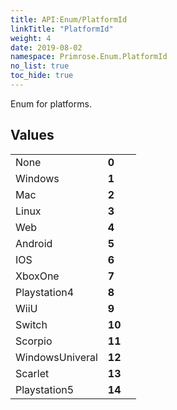 ```yaml
---
title: API:Enum/PlatformId
linkTitle: "PlatformId"
weight: 4
date: 2019-08-02
namespace: Primrose.Enum.PlatformId
no_list: true
toc_hide: true
---
```

<p class="summary">

Enum for platforms.

</p>
 
## Values
 
<table class="studiohide">
<tbody>
<tr class="enum-row">
<td style="vertical-align:top;white-space:normal;">
<span class="name"">None</span></td>
<td style="vertical-align:top;white-space:normal;">
<b class="value"">0</b></td>
<td style="vertical-align:top;white-space:normal;">
</td>
</tr>
<tr class="enum-row">
<td style="vertical-align:top;white-space:normal;">
<span class="name"">Windows</span></td>
<td style="vertical-align:top;white-space:normal;">
<b class="value"">1</b></td>
<td style="vertical-align:top;white-space:normal;">
</td>
</tr>
<tr class="enum-row">
<td style="vertical-align:top;white-space:normal;">
<span class="name"">Mac</span></td>
<td style="vertical-align:top;white-space:normal;">
<b class="value"">2</b></td>
<td style="vertical-align:top;white-space:normal;">
</td>
</tr>
<tr class="enum-row">
<td style="vertical-align:top;white-space:normal;">
<span class="name"">Linux</span></td>
<td style="vertical-align:top;white-space:normal;">
<b class="value"">3</b></td>
<td style="vertical-align:top;white-space:normal;">
</td>
</tr>
<tr class="enum-row">
<td style="vertical-align:top;white-space:normal;">
<span class="name"">Web</span></td>
<td style="vertical-align:top;white-space:normal;">
<b class="value"">4</b></td>
<td style="vertical-align:top;white-space:normal;">
</td>
</tr>
<tr class="enum-row">
<td style="vertical-align:top;white-space:normal;">
<span class="name"">Android</span></td>
<td style="vertical-align:top;white-space:normal;">
<b class="value"">5</b></td>
<td style="vertical-align:top;white-space:normal;">
</td>
</tr>
<tr class="enum-row">
<td style="vertical-align:top;white-space:normal;">
<span class="name"">IOS</span></td>
<td style="vertical-align:top;white-space:normal;">
<b class="value"">6</b></td>
<td style="vertical-align:top;white-space:normal;">
</td>
</tr>
<tr class="enum-row">
<td style="vertical-align:top;white-space:normal;">
<span class="name"">XboxOne</span></td>
<td style="vertical-align:top;white-space:normal;">
<b class="value"">7</b></td>
<td style="vertical-align:top;white-space:normal;">
</td>
</tr>
<tr class="enum-row">
<td style="vertical-align:top;white-space:normal;">
<span class="name"">Playstation4</span></td>
<td style="vertical-align:top;white-space:normal;">
<b class="value"">8</b></td>
<td style="vertical-align:top;white-space:normal;">
</td>
</tr>
<tr class="enum-row">
<td style="vertical-align:top;white-space:normal;">
<span class="name"">WiiU</span></td>
<td style="vertical-align:top;white-space:normal;">
<b class="value"">9</b></td>
<td style="vertical-align:top;white-space:normal;">
</td>
</tr>
<tr class="enum-row">
<td style="vertical-align:top;white-space:normal;">
<span class="name"">Switch</span></td>
<td style="vertical-align:top;white-space:normal;">
<b class="value"">10</b></td>
<td style="vertical-align:top;white-space:normal;">
</td>
</tr>
<tr class="enum-row">
<td style="vertical-align:top;white-space:normal;">
<span class="name"">Scorpio</span></td>
<td style="vertical-align:top;white-space:normal;">
<b class="value"">11</b></td>
<td style="vertical-align:top;white-space:normal;">
</td>
</tr>
<tr class="enum-row">
<td style="vertical-align:top;white-space:normal;">
<span class="name"">WindowsUniveral</span></td>
<td style="vertical-align:top;white-space:normal;">
<b class="value"">12</b></td>
<td style="vertical-align:top;white-space:normal;">
</td>
</tr>
<tr class="enum-row">
<td style="vertical-align:top;white-space:normal;">
<span class="name"">Scarlet</span></td>
<td style="vertical-align:top;white-space:normal;">
<b class="value"">13</b></td>
<td style="vertical-align:top;white-space:normal;">
</td>
</tr>
<tr class="enum-row">
<td style="vertical-align:top;white-space:normal;">
<span class="name"">Playstation5</span></td>
<td style="vertical-align:top;white-space:normal;">
<b class="value"">14</b></td>
<td style="vertical-align:top;white-space:normal;">
</td>
</tr>
</tbody>
</table>
